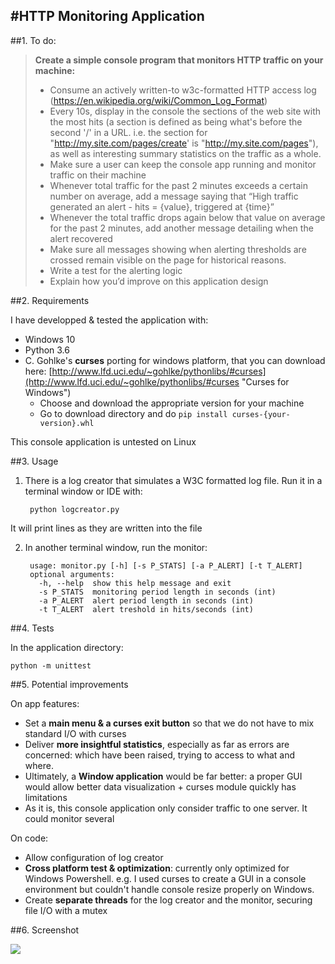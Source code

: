 #HTTP Monitoring Application
----

##1. To do:

> **Create a simple console program that monitors HTTP traffic on your machine:**
> 
> - Consume an actively written-to w3c-formatted HTTP access log (https://en.wikipedia.org/wiki/Common_Log_Format)
> - Every 10s, display in the console the sections of the web site with the most hits (a section is defined as being what's before the second '/' in a URL. i.e. the section for "http://my.site.com/pages/create' is "http://my.site.com/pages"), as well as interesting summary statistics on the traffic as a whole.
> - Make sure a user can keep the console app running and monitor traffic on their machine
> - Whenever total traffic for the past 2 minutes exceeds a certain number on average, add a message saying that “High traffic generated an alert - hits = {value}, triggered at {time}”
> - Whenever the total traffic drops again below that value on average for the past 2 minutes, add another message detailing when the alert recovered
> - Make sure all messages showing when alerting thresholds are crossed remain visible on the page for historical reasons.
> - Write a test for the alerting logic
> - Explain how you’d improve on this application design

##2. Requirements

I have developped & tested the application with:

- Windows 10
- Python 3.6
- C. Gohlke's **curses** porting for windows platform, that you can download here: [http://www.lfd.uci.edu/~gohlke/pythonlibs/#curses](http://www.lfd.uci.edu/~gohlke/pythonlibs/#curses "Curses for Windows")
	- Choose and download the appropriate version for your machine
	- Go to download directory and do `pip install curses-{your-version}.whl`

This console application is untested on Linux

##3. Usage

1. There is a log creator that simulates a W3C formatted log file. Run it in a terminal window or IDE with: 

		python logcreator.py
It will print lines as they are written into the file

2. In another terminal window, run the monitor:

		usage: monitor.py [-h] [-s P_STATS] [-a P_ALERT] [-t T_ALERT]
		optional arguments:
		  -h, --help  show this help message and exit
		  -s P_STATS  monitoring period length in seconds (int)
		  -a P_ALERT  alert period length in seconds (int)
		  -t T_ALERT  alert treshold in hits/seconds (int)

##4. Tests

In the application directory:

	python -m unittest

##5. Potential improvements

On app features:

- Set a **main menu & a curses exit button** so that we do not have to mix standard I/O with curses
- Deliver **more insightful statistics**, especially as far as errors are concerned: which have been raised, trying to access to what and where.
- Ultimately, a **Window application** would be far better: a proper GUI would allow better data visualization + curses module quickly has limitations
- As it is, this console application only consider traffic to one server. It could monitor several


On code:

- Allow configuration of log creator
- **Cross platform test & optimization**: currently only optimized for Windows Powershell. e.g. I used curses to create a GUI in a console environment but couldn't handle console resize properly on Windows.
- Create **separate threads** for the log creator and the monitor, securing file I/O with a mutex



##6. Screenshot


![](http://i.imgur.com/ZxSPQrq.jpg)